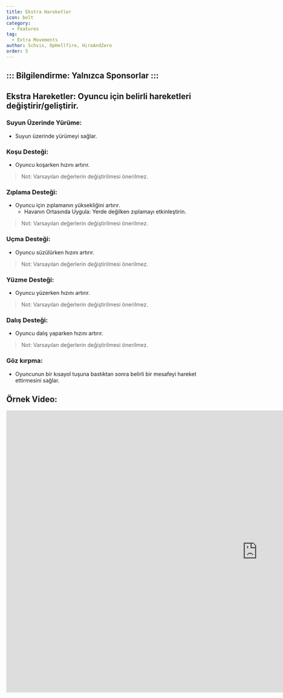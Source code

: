 ```yaml
---
title: Ekstra Hareketler
icon: bolt
category:
  - Features
tag:
  - Extra Movements
author: Schvis, OpHellfire, HiroAndZero
order: 5
---
```

::: Bilgilendirme: Yalnızca Sponsorlar
:::
---
## Ekstra Hareketler: Oyuncu için belirli hareketleri değiştirir/geliştirir.
### Suyun Üzerinde Yürüme:
- Suyun üzerinde yürümeyi sağlar.
### Koşu Desteği:
- Oyuncu koşarken hızını artırır.
> Not: Varsayılan değerlerin değiştirilmesi önerilmez.
### Zıplama Desteği:
- Oyuncu için zıplamanın yüksekliğini artırır.
    - Havanın Ortasında Uygula: Yerde değilken zıplamayı etkinleştirin.
> Not: Varsayılan değerlerin değiştirilmesi önerilmez.
### Uçma Desteği:
- Oyuncu süzülürken hızını artırır.
> Not: Varsayılan değerlerin değiştirilmesi önerilmez.
### Yüzme Desteği: 
- Oyuncu yüzerken hızını artırır.
> Not: Varsayılan değerlerin değiştirilmesi önerilmez.
### Dalış Desteği:
- Oyuncu dalış yaparken hızını artırır.
> Not: Varsayılan değerlerin değiştirilmesi önerilmez.
### Göz kırpma:
- Oyuncunun bir kısayol tuşuna bastıktan sonra belirli bir mesafeyi hareket ettirmesini sağlar.

## Örnek Video:

<div class="iframe-container"><iframe width="1328" height="747" src="https://www.youtube.com/embed/wMd9icqhFQg?list=PL5eI1Tb64p56g27qfYk7VuFTz4FK6YrKa" title="Korepi - Extra Movement (Sponsor)" frameborder="0" allow="accelerometer; autoplay; clipboard-write; encrypted-media; gyroscope; picture-in-picture; web-share" referrerpolicy="strict-origin-when-cross-origin" allowfullscreen></iframe></div>
